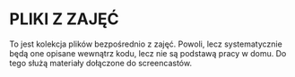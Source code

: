 PLIKI Z ZAJĘĆ
=============

To jest kolekcja plików bezpośrednio z zajęć. Powoli, lecz systematycznie
będą one opisane wewnątrz kodu, lecz nie są podstawą pracy w domu. Do tego
służą materiały dołączone do screencastów. 
